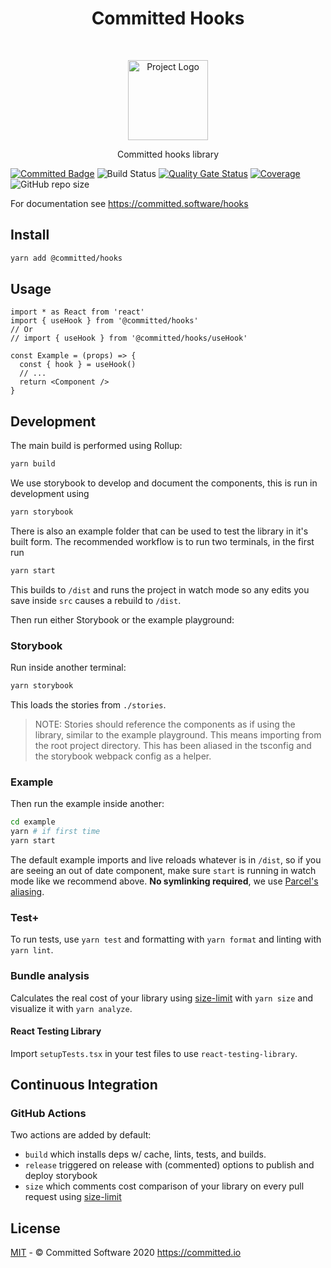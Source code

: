<h1 align="center">Committed Hooks</h1>
<br>
<p align="center">
  <img src="https://committed.software/Logo.svg" width="128px" alt="Project Logo"/>
</p>
<p align="center">
  Committed hooks library
</p>

[![Committed Badge](https://img.shields.io/endpoint?url=https%3A%2F%2Fcommitted.software%2Fbadge)](https://committed.io)
![Build Status](https://github.com/commitd/hooks/workflows/build/badge.svg?branch=main)
[![Quality Gate Status](https://sonarcloud.io/api/project_badges/measure?project=commitd_hooks&metric=alert_status)](https://sonarcloud.io/dashboard?id=commitd_hooks)
[![Coverage](https://sonarcloud.io/api/project_badges/measure?project=commitd_hooks&metric=coverage)](https://sonarcloud.io/dashboard?id=commitd_hooks)
![GitHub repo size](https://img.shields.io/github/repo-size/commitd/hooks)

For documentation see <https://committed.software/hooks>

## Install

```bash
yarn add @committed/hooks
```

## Usage

```tsx
import * as React from 'react'
import { useHook } from '@committed/hooks'
// Or
// import { useHook } from '@committed/hooks/useHook'

const Example = (props) => {
  const { hook } = useHook()
  // ...
  return <Component />
}
```

## Development

The main build is performed using Rollup:

```bash
yarn build
```

We use storybook to develop and document the components, this is run in development using

```bash
yarn storybook
```

There is also an example folder that can be used to test the library in it's built form. The recommended workflow is to run two terminals, in the first run

```bash
yarn start
```

This builds to `/dist` and runs the project in watch mode so any edits you save inside `src` causes a rebuild to `/dist`.

Then run either Storybook or the example playground:

### Storybook

Run inside another terminal:

```bash
yarn storybook
```

This loads the stories from `./stories`.

> NOTE: Stories should reference the components as if using the library, similar to the example playground. This means importing from the root project directory. This has been aliased in the tsconfig and the storybook webpack config as a helper.

### Example

Then run the example inside another:

```bash
cd example
yarn # if first time
yarn start
```

The default example imports and live reloads whatever is in `/dist`, so if you are seeing an out of date component, make sure `start` is running in watch mode like we recommend above. **No symlinking required**, we use [Parcel's aliasing](https://parceljs.org/module_resolution.html#aliases).

### Test+

To run tests, use `yarn test` and formatting with `yarn format` and linting with `yarn lint`.

### Bundle analysis

Calculates the real cost of your library using [size-limit](https://github.com/ai/size-limit) with `yarn size` and visualize it with `yarn analyze`.

#### React Testing Library

Import `setupTests.tsx` in your test files to use `react-testing-library`.

## Continuous Integration

### GitHub Actions

Two actions are added by default:

- `build` which installs deps w/ cache, lints, tests, and builds.
- `release` triggered on release with (commented) options to publish and deploy storybook
- `size` which comments cost comparison of your library on every pull request using [size-limit](https://github.com/ai/size-limit)

## License

[MIT](/LICENSE) - © Committed Software 2020 https://committed.io
